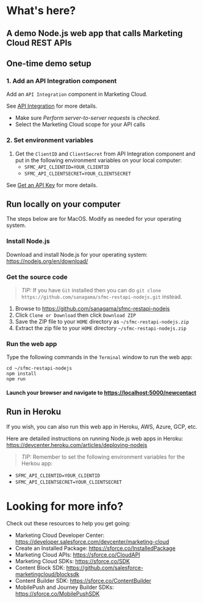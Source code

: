 # What's here?

## A demo Node.js web app that calls Marketing Cloud REST APIs

## One-time demo setup

### 1. Add an API Integration component
Add an ```API Integration``` component in Marketing Cloud.

See [API Integration](https://developer.salesforce.com/docs/atlas.en-us.mc-app-development.meta/mc-app-development/api-integration.htm) for more details.

- Make sure *Perform server-to-server requests* is *checked*.
- Select the Marketing Cloud scope for your API calls

### 2. Set environment variables

1. Get the ```ClientID``` and ```ClientSecret``` from API Integration component and put in the following environment variables on your local computer:
    - ```SFMC_API_CLIENTID=YOUR_CLIENTID```
    - ```SFMC_API_CLIENTSECRET=YOUR_CLIENTSECRET```

See [Get an API Key](https://developer.salesforce.com/docs/atlas.en-us.noversion.mc-getting-started.meta/mc-getting-started/get-api-key.htm) for more details.

## Run locally on your computer

The steps below are for MacOS. Modify as needed for your operating system.

### Install Node.js
Download and install Node.js for your operating system: <https://nodejs.org/en/download/>

### Get the source code

> *TIP:* If you have ```Git``` installed then you can do ```git clone https://github.com/sanagama/sfmc-restapi-nodejs.git``` instead.

1. Browse to <https://github.com/sanagama/sfmc-restapi-nodejs>
1. Click ```Clone or Download``` then click ```Download ZIP```
1. Save the ZIP file to your ```HOME``` directory as ```~/sfmc-restapi-nodejs.zip```
1. Extract the zip file to your ```HOME``` directory ```~/sfmc-restapi-nodejs.zip```

### Run the web app

Type the following commands in the ```Terminal``` window to run the web app:

```
cd ~/sfmc-restapi-nodejs
npm install
npm run
```

#### Launch your browser and navigate to <https://localhost:5000/newcontact>

## Run in Heroku

If you wish, you can also run this web app in Heroku, AWS, Azure, GCP, etc.

Here are detailed instructions on running Node.js web apps in Heroku: https://devcenter.heroku.com/articles/deploying-nodejs

> *TIP:* Remember to set the following environment variables for the Herkou app:

- ```SFMC_API_CLIENTID=YOUR_CLIENTID```
- ```SFMC_API_CLIENTSECRET=YOUR_CLIENTSECRET```

# Looking for more info?

Check out these resources to help you get going:

- Marketing Cloud Developer Center: https://developer.salesforce.com/devcenter/marketing-cloud
- Create an Installed Package: https://sforce.co/InstalledPackage
- Marketing Cloud APIs: https://sforce.co/CloudAPI
- Marketing Cloud SDKs: https://sforce.co/SDK
- Content Block SDK: https://github.com/salesforce-marketingcloud/blocksdk
- Content Builder SDK: https://sforce.co/ContentBuilder
- MobilePush and Journey Builder SDKs: https://sforce.co/MobilePushSDK 
